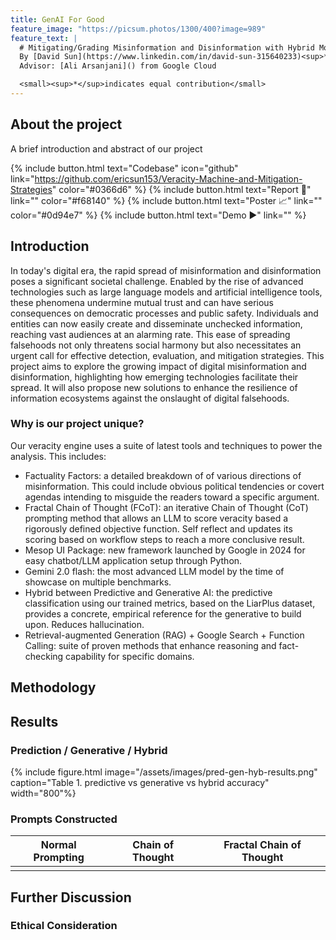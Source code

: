 ```yaml
---
title: GenAI For Good
feature_image: "https://picsum.photos/1300/400?image=989"
feature_text: |
  # Mitigating/Grading Misinformation and Disinformation with Hybrid Model AI
  By [David Sun](https://www.linkedin.com/in/david-sun-315640233)<sup>*</sup> [Eric Sun]()<sup>*</sup> [Eric Gu]()<sup>*</sup> from University of California San Diego <br>
  Advisor: [Ali Arsanjani]() from Google Cloud

  <small><sup>*</sup>indicates equal contribution</small>
---
```


## About the project
A brief introduction and abstract of our project

{% include button.html text="Codebase" icon="github" link="https://github.com/ericsun153/Veracity-Machine-and-Mitigation-Strategies" color="#0366d6" %} {% include button.html text="Report 📑" link="" color="#f68140" %} {% include button.html text="Poster 📈" link="" color="#0d94e7" %} {% include button.html text="Demo ▶️" link="" %}

## Introduction
In today's digital era, the rapid spread of misinformation and disinformation poses a significant societal challenge. Enabled by the rise of advanced technologies such as large language models and artificial intelligence tools, these phenomena undermine mutual trust and can have serious consequences on democratic processes and public safety. Individuals and entities can now easily create and disseminate unchecked information, reaching vast audiences at an alarming rate. This ease of spreading falsehoods not only threatens social harmony but also necessitates an urgent call for effective detection, evaluation, and mitigation strategies. This project aims to explore the growing impact of digital misinformation and disinformation, highlighting how emerging technologies facilitate their spread. It will also propose new solutions to enhance the resilience of information ecosystems against the onslaught of digital falsehoods.

### Why is our project unique?
Our veracity engine uses a suite of latest tools and techniques to power the analysis. This includes: 
- Factuality Factors: a detailed breakdown of of various directions of misinformation. This could include obvious political tendencies or covert agendas intending to misguide the readers toward a specific argument.  
- Fractal Chain of Thought (FCoT): an iterative Chain of Thought (CoT) prompting method that allows an LLM to score veracity based a rigorously defined objective function. Self reflect and updates its scoring based on workflow steps to reach a more conclusive result. 
- Mesop UI Package: new framework launched by Google in 2024 for easy chatbot/LLM application setup through Python. 
- Gemini 2.0 flash: the most advanced LLM model by the time of showcase on multiple benchmarks. 
- Hybrid between Predictive and Generative AI: the predictive classification using our trained metrics, based on the LiarPlus dataset, provides a concrete, empirical reference for the generative to build upon. Reduces hallucination.
- Retrieval-augmented Generation (RAG) + Google Search + Function Calling: suite of proven methods that enhance reasoning and fact-checking capability for specific domains. 

## Methodology


## Results

### Prediction / Generative / Hybrid
{% include figure.html image="/assets/images/pred-gen-hyb-results.png" caption="Table 1. predictive vs generative vs hybrid accuracy" width="800"%}

### Prompts Constructed
| Normal Prompting | Chain of Thought | Fractal Chain of Thought |
|-----|-----|------|
||||


## Further Discussion

### Ethical Consideration

